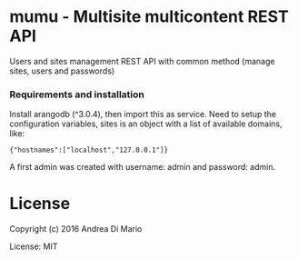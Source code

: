 # mumu - Multisite multicontent REST API

Users and sites management REST API with common method (manage sites, users and passwords)

### Requirements and installation

Install arangodb (^3.0.4), then import this as service. Need to setup the configuration variables, sites is an object with a list of available domains, like:
```
{"hostnames":["localhost","127.0.0.1"]}
```
A first admin was created with username: admin and password: admin.

# License

Copyright (c) 2016 Andrea Di Mario

License: MIT
